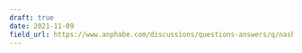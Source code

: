 ```yaml
---
draft: true
date: 2021-11-09
field_url: https://www.anphabe.com/discussions/questions-answers/q/nashtech-ngoi-nha-ly-tuong-nhung-nhan-cong-nghe/38047/answer
---
```

